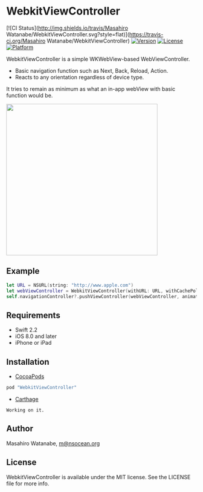# WebkitViewController

[![CI Status](http://img.shields.io/travis/Masahiro Watanabe/WebkitViewController.svg?style=flat)](https://travis-ci.org/Masahiro Watanabe/WebkitViewController)
[![Version](https://img.shields.io/cocoapods/v/WebkitViewController.svg?style=flat)](http://cocoapods.org/pods/WebkitViewController)
[![License](https://img.shields.io/cocoapods/l/WebkitViewController.svg?style=flat)](http://cocoapods.org/pods/WebkitViewController)
[![Platform](https://img.shields.io/cocoapods/p/WebkitViewController.svg?style=flat)](http://cocoapods.org/pods/WebkitViewController)

WebkitViewController is a simple WKWebView-based WebViewController.

 * Basic navigation function such as Next, Back, Reload, Action.
 * Reacts to any orientation regardless of device type.

It tries to remain as minimum as what an in-app webView with basic function would be.

<img src="https://github.com/mshrwtnb/WebkitViewController/blob/master/SimulatorScreenShot-iPhone.png" width="400" height="400">

## Example
```Swift
let URL = NSURL(string: "http://www.apple.com")
let webViewController = WebkitViewController(withURL: URL, withCachePolicy: nil, withTimeoutInterval: nil)
self.navigationController?.pushViewController(webViewController, animated: true)
```

## Requirements
* Swift 2.2
* iOS 8.0 and later
* iPhone or iPad

## Installation

* [CocoaPods](http://cocoapods.org)

```ruby
pod "WebkitViewController"
```

* [Carthage](https://github.com/Carthage/Carthage)

```
Working on it.
```
## Author

Masahiro Watanabe, m@nsocean.org

## License

WebkitViewController is available under the MIT license. See the LICENSE file for more info.
